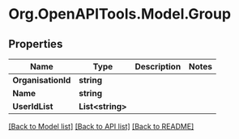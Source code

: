 # Org.OpenAPITools.Model.Group

## Properties

Name | Type | Description | Notes
------------ | ------------- | ------------- | -------------
**OrganisationId** | **string** |  | 
**Name** | **string** |  | 
**UserIdList** | **List&lt;string&gt;** |  | 

[[Back to Model list]](../README.md#documentation-for-models) [[Back to API list]](../README.md#documentation-for-api-endpoints) [[Back to README]](../README.md)

